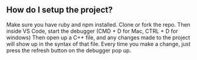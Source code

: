 ## How do I setup the project?
Make sure you have ruby and npm installed.
Clone or fork the repo.
Then inside VS Code, start the debugger (CMD + D for Mac, CTRL + D for windows)
Then open up a C++ file, and any changes made to the project will show up in the syntax of that file.
Every time you make a change, just press the refresh button on the debugger pop up.